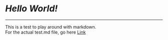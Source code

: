 # _**Hello World!**_
---  
This is a test to play around with markdown.  
For the actual test.md file, go here [Link](https://tamsaputra.github.io/cse15l-lab-reports/test.html)
